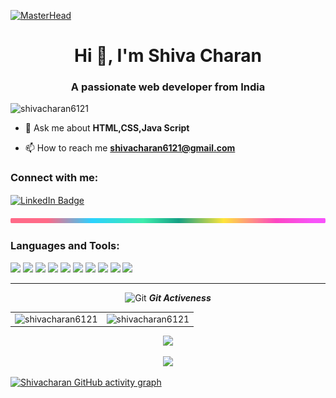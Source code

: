 [![MasterHead](https://chkskills.com/wp-content/uploads/2020/04/PNC-Animated-Banners.gif)](https://rishavchanda.io)

<h1 align="center">Hi 👋, I'm Shiva Charan</h1>
<h3 align="center">A passionate web developer from India</h3>

<p align="left"> <img src="https://komarev.com/ghpvc/?username=shivacharan6121&label=Profile%20views&color=0e75b6&style=flat" alt="shivacharan6121" /> </p>

- 💬 Ask me about **HTML,CSS,Java Script**

- 📫 How to reach me **shivacharan6121@gmail.com**

<h3 align="left">Connect with me:</h3>
<p align="left">
<a href="https://www.linkedin.com/in/shivacharan6121/" target="blank"> 
    <img align="center" src="https://img.shields.io/badge/LinkedIn-blue?style=for-the-badge&logo=linkedin&logoColor=white" alt="LinkedIn Badge"/>
</a>  
</p>

<img src="https://github.com/ArshErgon/ArshErgon/blob/main/assets/header/lineBar.png" width="100%" height="8px"/>

<h3 align="left">Languages and Tools:</h3>
<p align="left"> 

[![](https://img.shields.io/badge/C--A8B9CC?style=for-the-badge&logo=C)](#)
[![](https://img.shields.io/badge/Python--3776AB?style=for-the-badge&logo=Python)](#) 
[![](https://img.shields.io/badge/Java--4479A1?style=for-the-badge&logo=Java)](#) 
[![](https://img.shields.io/badge/php--777BB4?style=for-the-badge&logo=php)](#) 
[![](https://img.shields.io/badge/html--E34F26?style=for-the-badge&logo=HTML5)](#) 
[![](https://img.shields.io/badge/CSS--1572B6?style=for-the-badge&logo=CSS3)](#) 
[![](https://img.shields.io/badge/JavaScript--F7DF1E?style=for-the-badge&logo=JavaScript)](#) 
[![](https://img.shields.io/badge/Bootstrap--7952B3?style=for-the-badge&logo=Bootstrap)](#) 
[![](https://img.shields.io/badge/MySQL--4479A1?style=for-the-badge&logo=MySQL)](#) 
[![](https://img.shields.io/badge/Linux--FCC624?style=for-the-badge&logo=Linux)](#)

  
  
<hr>
<p align="center">
<img src="https://media.giphy.com/media/W5eoZHPpUx9sapR0eu/giphy.gif" width="30px" alt="Git"/>&nbsp;<i><b>Git Activeness</b></i></p>


<table cellpadding="0">
  <tr style="padding: 0">
    <!-- GitHub Stats Card -->  
    <td valign="top"><img height="200" src="https://github-readme-stats.vercel.app/api?username=shivacharan6121&show_icons=true&locale=en&theme=radical#gh-dark-mode-only" alt="shivacharan6121"/></td>
    <!-- GitHub Top Language Card -->
    <td valign="top"><img height="200" src="https://github-readme-stats.vercel.app/api/top-langs/?username=shivacharan6121&show_icons=true&locale=en&layout=compact&theme=radical&custom_title=Languages" alt="shivacharan6121" /></td>
  </tr>
</table>



<p align="center">
  <img src="https://github-readme-streak-stats.herokuapp.com?user=shivacharan6121&&theme=dark&show_icons=true)](https://git.io/streak-stats" /> 

<p align="center">
  <img src="https://capsule-render.vercel.app/api?type=waving&color=gradient&height=150&width=100%&section=footer"/>
</p>

[![Shivacharan GitHub activity graph](https://github-readme-activity-graph.vercel.app/graph?username=shivacharan6121&theme=high-contrast)](https://github.com/ashutosh00710/github-readme-activity-graph)



